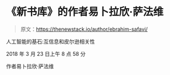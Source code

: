 # 《新书库》的作者易卜拉欣·萨法维

> 原文：<https://thenewstack.io/author/ebrahim-safavi/>

人工智能的基石:互信息和皮尔逊相关性

2018 年 3 月 23 日上午 8 点 58 分

作者易卜拉欣·萨法维